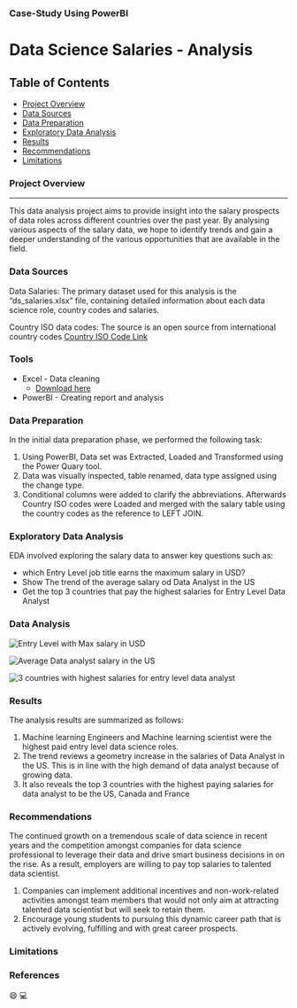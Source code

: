 ### Case-Study Using PowerBI
# Data Science Salaries - Analysis

## Table of Contents

- [Project Overview](#project-overview)
- [Data Sources](#data-sources)
- [Data Preparation](#data-preparation)
- [Exploratory Data Analysis](#exploratory-data-analysis)
- [Results](#results)
- [Recommendations](#recommendations)
- [Limitations](#limitations)



### Project Overview
---

This data analysis project aims to provide insight into the salary prospects of data roles across different countries over the past year. By analysing various aspects of the salary data, we hope to identify trends and gain a deeper understanding of the various opportunities that are available in the field.

### Data Sources

Data Salaries: The primary dataset used for this analysis is the “ds_salaries.xlsx” file, containing detailed information about each data science role, country codes and salaries.

Country ISO data codes: The source is an open source from international country codes [Country ISO Code Link](https://www.worlddata.info/countrycodes.php) 

### Tools

- Excel - Data cleaning
  - [Download here](https://microsoft.com)
- PowerBI - Creating report and analysis


### Data Preparation

In the initial data preparation phase, we performed the following task:
1. Using PowerBI, Data set was Extracted, Loaded and Transformed using the Power Quary tool.
2. Data was visually inspected, table renamed, data type assigned using the change type.
3. Conditional columns were added to clarify the abbreviations. Afterwards Country ISO codes were Loaded and merged with the salary table using the country codes as the reference to LEFT JOIN.

### Exploratory Data Analysis

EDA involved exploring the salary data to answer key questions such as:

- which Entry Level job title earns the maximum salary in USD?
- Show The trend of the average salary od Data Analyst in the US
- Get the top 3 countries that pay the highest salaries for Entry Level Data Analyst

### Data Analysis

![Entry Level with Max  salary in USD](https://github.com/mbakweich/Data-Science-Salaries_Case-Study/assets/147742980/58d2b030-3bcb-4b4a-9b63-f547981e7439)

![Average Data analyst salary in the US](https://github.com/mbakweich/Data-Science-Salaries_Case-Study/assets/147742980/bddbe7ea-07ec-4c8d-a8bd-8fc0521562e3)

![3 countries with highest salaries for entry level data analyst](https://github.com/mbakweich/Data-Science-Salaries_Case-Study-Using-POWERBI/assets/147742980/487f1b12-2289-4f4f-a3af-4194944f7031)



### Results

The analysis results are summarized as follows:
1. Machine learning Engineers and Machine learning scientist were the highest paid entry level data science roles.
2. The trend reviews a geometry increase in the salaries of Data Analyst in the US. This is in line with the high demand of data analyst because of growing data.
3. It also reveals the top 3 countries with the highest paying salaries for data analyst to be the US, Canada and France

### Recommendations

The continued growth on a tremendous scale of data science in recent years and the competition amongst companies for data science professional to leverage their data and drive smart business decisions in on the rise. As a result, employers are willing to pay top salaries to talented data scientist. 
1. Companies can implement additional incentives and non-work-related activities amongst team members that would not only aim at attracting talented data scientist but will seek to retain them.
2. Encourage young students to pursuing this dynamic career path that is actively evolving, fulfilling and with great career prospects.

### Limitations


### References

😄
💻



